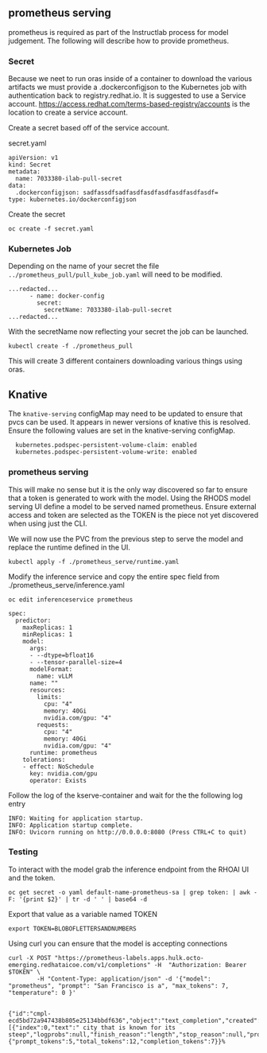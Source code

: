 ## prometheus serving
prometheus is required as part of the Instructlab process for model judgement. The following will describe how to provide prometheus.

### Secret
Because we neet to run oras inside of a container to download the various artifacts we must provide a .dockerconfigjson to the Kubernetes job with authentication back to registry.redhat.io.
It is suggested to use a Service account. https://access.redhat.com/terms-based-registry/accounts is the location to create a service account.

Create a secret based off of the service account.

secret.yaml

```
apiVersion: v1
kind: Secret
metadata:
  name: 7033380-ilab-pull-secret
data:
  .dockerconfigjson: sadfassdfsadfasdfasdfasdfasdfasdfasdf=
type: kubernetes.io/dockerconfigjson
```

Create the secret

```
oc create -f secret.yaml
```

### Kubernetes Job
Depending on the name of your secret the file `../prometheus_pull/pull_kube_job.yaml` will need to be modified.

```
...redacted...
      - name: docker-config
        secret:
          secretName: 7033380-ilab-pull-secret
...redacted...
```

With the secretName now reflecting your secret the job can be launched.

```
kubectl create -f ./prometheus_pull
```

This will create 3 different containers downloading various things using oras.

## Knative
The `knative-serving` configMap may need to be updated to ensure that pvcs can be used. It appears in newer versions of knative this is resolved. Ensure the following values are set in the knative-serving configMap.

```
  kubernetes.podspec-persistent-volume-claim: enabled
  kubernetes.podspec-persistent-volume-write: enabled
```

### prometheus serving
This will make no sense but it is the only way discovered so far to ensure that a token is generated to work with the model. Using the RHODS model serving UI define a model to be served named prometheus. Ensure external access and token are selected as the TOKEN is the piece not yet discovered when using just the CLI.

We will now use the PVC from the previous step to serve the model and replace the runtime defined in the UI.

```
kubectl apply -f ./prometheus_serve/runtime.yaml
```

Modify the inference service and copy the entire spec field from ./prometheus_serve/inference.yaml

```
oc edit inferenceservice prometheus
```

```
spec:
  predictor:
    maxReplicas: 1
    minReplicas: 1
    model:
      args:
      - --dtype=bfloat16
      - --tensor-parallel-size=4
      modelFormat:
        name: vLLM
      name: ""
      resources:
        limits:
          cpu: "4"
          memory: 40Gi
          nvidia.com/gpu: "4"
        requests:
          cpu: "4"
          memory: 40Gi
          nvidia.com/gpu: "4"
      runtime: prometheus
    tolerations:
    - effect: NoSchedule
      key: nvidia.com/gpu
      operator: Exists
```


Follow the log of the kserve-container and wait for the the following log entry

```
INFO: Waiting for application startup.
INFO: Application startup complete.
INFO: Uvicorn running on http://0.0.0.0:8080 (Press CTRL+C to quit)
```

### Testing
To interact with the model grab the inference endpoint from the RHOAI UI and the token.

```
oc get secret -o yaml default-name-prometheus-sa | grep token: | awk -F: '{print $2}' | tr -d ' ' | base64 -d
```

Export that value as a variable named TOKEN

```
export TOKEN=BLOBOFLETTERSANDNUMBERS
```

Using curl you can ensure that the model is accepting connections
```
curl -X POST "https://prometheus-labels.apps.hulk.octo-emerging.redhataicoe.com/v1/completions" -H  "Authorization: Bearer $TOKEN" \
        -H "Content-Type: application/json" -d '{"model": "prometheus", "prompt": "San Francisco is a", "max_tokens": 7, "temperature": 0 }'


{"id":"cmpl-ecd5bd72a947438b805e25134bbdf636","object":"text_completion","created":1730231625,"model":"prometheus","choices":[{"index":0,"text":" city that is known for its steep","logprobs":null,"finish_reason":"length","stop_reason":null,"prompt_logprobs":null}],"usage":{"prompt_tokens":5,"total_tokens":12,"completion_tokens":7}}%
```
